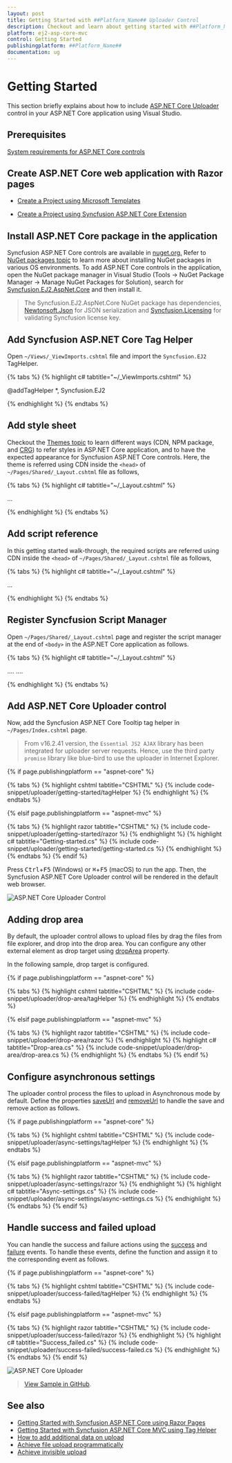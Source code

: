```yaml
---
layout: post
title: Getting Started with ##Platform_Name## Uploader Control
description: Checkout and learn about getting started with ##Platform_Name## Uploader control of Syncfusion Essential JS 2 and more details.
platform: ej2-asp-core-mvc
control: Getting Started
publishingplatform: ##Platform_Name##
documentation: ug
---
```



# Getting Started

This section briefly explains about how to include [ASP.NET Core Uploader](https://www.syncfusion.com/aspnet-core-ui-controls/file-upload) control in your ASP.NET Core application using Visual Studio.

## Prerequisites

[System requirements for ASP.NET Core controls](https://ej2.syncfusion.com/aspnetcore/documentation/system-requirements/)

## Create ASP.NET Core web application with Razor pages

* [Create a Project using Microsoft Templates](https://docs.microsoft.com/en-us/aspnet/core/tutorials/razor-pages/razor-pages-start?view=aspnetcore-6.0&tabs=visual-studio#create-a-razor-pages-web-app)

* [Create a Project using Syncfusion ASP.NET Core Extension](https://ej2.syncfusion.com/aspnetcore/documentation/getting-started/project-template/)

## Install ASP.NET Core package in the application

Syncfusion ASP.NET Core controls are available in [nuget.org.](https://www.nuget.org/packages?q=syncfusion.EJ2) Refer to [NuGet packages topic](https://ej2.syncfusion.com/aspnetcore/documentation/nuget-packages/) to learn more about installing NuGet packages in various OS environments. To add ASP.NET Core controls in the application, open the NuGet package manager in Visual Studio (Tools → NuGet Package Manager → Manage NuGet Packages for Solution), search for [Syncfusion.EJ2.AspNet.Core](https://www.nuget.org/packages/Syncfusion.EJ2.AspNet.Core/) and then install it.

> The Syncfusion.EJ2.AspNet.Core NuGet package has dependencies, [Newtonsoft.Json](https://www.nuget.org/packages/Newtonsoft.Json/) for JSON serialization and [Syncfusion.Licensing](https://www.nuget.org/packages/Syncfusion.Licensing/) for validating Syncfusion license key.

## Add Syncfusion ASP.NET Core Tag Helper

Open `~/Views/_ViewImports.cshtml` file and import the `Syncfusion.EJ2` TagHelper.

{% tabs %}
{% highlight c# tabtitle="~/_ViewImports.cshtml" %}

@addTagHelper *, Syncfusion.EJ2

{% endhighlight %}
{% endtabs %}

## Add style sheet

Checkout the [Themes topic](https://ej2.syncfusion.com/aspnetcore/documentation/appearance/theme/) to learn different ways (CDN, NPM package, and [CRG](https://ej2.syncfusion.com/aspnetcore/documentation/common/custom-resource-generator/)) to refer styles in ASP.NET Core application, and to have the expected appearance for Syncfusion ASP.NET Core controls. Here, the theme is referred using CDN inside the `<head>` of `~/Pages/Shared/_Layout.cshtml` file as follows,

{% tabs %}
{% highlight c# tabtitle="~/_Layout.cshtml" %}

<head>
    ...
    <!-- Syncfusion ASP.NET Core controls styles -->
    <link rel="stylesheet" href="https://cdn.syncfusion.com/ej2/{{ site.ej2version }}/material.css" />
</head>

{% endhighlight %}
{% endtabs %}

## Add script reference

In this getting started walk-through, the required scripts are referred using CDN inside the `<head>` of `~/Pages/Shared/_Layout.cshtml` file as follows,

{% tabs %}
{% highlight c# tabtitle="~/_Layout.cshtml" %}

<head>
    ...
    <!-- Syncfusion ASP.NET Core controls scripts -->
    <script src="https://cdn.syncfusion.com/ej2/{{ site.ej2version }}/dist/ej2.min.js"></script>
</head>

{% endhighlight %}
{% endtabs %}

## Register Syncfusion Script Manager

Open `~/Pages/Shared/_Layout.cshtml` page and register the script manager <ejs-script> at the end of `<body>` in the ASP.NET Core application as follows. 

{% tabs %}
{% highlight c# tabtitle="~/_Layout.cshtml" %}

<body>
    ....
    ....
    <!-- Syncfusion ASP.NET Core Script Manager -->
    <ejs-scripts></ejs-scripts>
</body>

{% endhighlight %}
{% endtabs %}

## Add ASP.NET Core Uploader control

Now, add the Syncfusion ASP.NET Core Tooltip tag helper in `~/Pages/Index.cshtml` page.

> From v16.2.41 version, the `Essential JS2 AJAX` library has been integrated for uploader server requests. 
Hence, use the third party `promise` library like blue-bird to use the uploader in Internet Explorer.

{% if page.publishingplatform == "aspnet-core" %}

{% tabs %}
{% highlight cshtml tabtitle="CSHTML" %}
{% include code-snippet/uploader/getting-started/tagHelper %}
{% endhighlight %}
{% endtabs %}

{% elsif page.publishingplatform == "aspnet-mvc" %}

{% tabs %}
{% highlight razor tabtitle="CSHTML" %}
{% include code-snippet/uploader/getting-started/razor %}
{% endhighlight %}
{% highlight c# tabtitle="Getting-started.cs" %}
{% include code-snippet/uploader/getting-started/getting-started.cs %}
{% endhighlight %}
{% endtabs %}
{% endif %}

Press <kbd>Ctrl</kbd>+<kbd>F5</kbd> (Windows) or <kbd>⌘</kbd>+<kbd>F5</kbd> (macOS) to run the app. Then, the Syncfusion ASP.NET Core Uploader control will be rendered in the default web browser.

![ASP.NET Core Uploader Control](images/uploader-getting.png)

## Adding drop area

By default, the uploader control allows to upload files by drag the files from file explorer, and drop into the drop area. You can configure any other external element as drop target using [dropArea](https://help.syncfusion.com/cr/aspnetcore-js2/Syncfusion.EJ2.Inputs.Uploader.html#Syncfusion_EJ2_Inputs_Uploader_DropArea) property.

In the following sample, drop target is configured.

{% if page.publishingplatform == "aspnet-core" %}

{% tabs %}
{% highlight cshtml tabtitle="CSHTML" %}
{% include code-snippet/uploader/drop-area/tagHelper %}
{% endhighlight %}
{% endtabs %}

{% elsif page.publishingplatform == "aspnet-mvc" %}

{% tabs %}
{% highlight razor tabtitle="CSHTML" %}
{% include code-snippet/uploader/drop-area/razor %}
{% endhighlight %}
{% highlight c# tabtitle="Drop-area.cs" %}
{% include code-snippet/uploader/drop-area/drop-area.cs %}
{% endhighlight %}
{% endtabs %}
{% endif %}

## Configure asynchronous settings

The uploader control process the files to upload in Asynchronous mode by default. Define the properties [saveUrl](https://help.syncfusion.com/cr/aspnetcore-js2/Syncfusion.EJ2.Inputs.UploaderAsyncSettings.html#Syncfusion_EJ2_Inputs_UploaderAsyncSettings_SaveUrl) and [removeUrl](https://help.syncfusion.com/cr/aspnetcore-js2/Syncfusion.EJ2.Inputs.UploaderAsyncSettings.html#Syncfusion_EJ2_Inputs_UploaderAsyncSettings_RemoveUrl) to handle the save and remove action as follows.

{% if page.publishingplatform == "aspnet-core" %}

{% tabs %}
{% highlight cshtml tabtitle="CSHTML" %}
{% include code-snippet/uploader/async-settings/tagHelper %}
{% endhighlight %}
{% endtabs %}

{% elsif page.publishingplatform == "aspnet-mvc" %}

{% tabs %}
{% highlight razor tabtitle="CSHTML" %}
{% include code-snippet/uploader/async-settings/razor %}
{% endhighlight %}
{% highlight c# tabtitle="Async-settings.cs" %}
{% include code-snippet/uploader/async-settings/async-settings.cs %}
{% endhighlight %}
{% endtabs %}
{% endif %}

## Handle success and failed upload

You can handle the success and failure actions using the [success](https://help.syncfusion.com/cr/aspnetcore-js2/Syncfusion.EJ2.Inputs.Uploader.html#Syncfusion_EJ2_Inputs_Uploader_Success) and [failure](https://help.syncfusion.com/cr/aspnetcore-js2/Syncfusion.EJ2.Inputs.Uploader.html#Syncfusion_EJ2_Inputs_Uploader_Failure) events. To handle these events, define the function and assign it to the corresponding event as follows.

{% if page.publishingplatform == "aspnet-core" %}

{% tabs %}
{% highlight cshtml tabtitle="CSHTML" %}
{% include code-snippet/uploader/success-failed/tagHelper %}
{% endhighlight %}
{% endtabs %}

{% elsif page.publishingplatform == "aspnet-mvc" %}

{% tabs %}
{% highlight razor tabtitle="CSHTML" %}
{% include code-snippet/uploader/success-failed/razor %}
{% endhighlight %}
{% highlight c# tabtitle="Success_failed.cs" %}
{% include code-snippet/uploader/success-failed/success-failed.cs %}
{% endhighlight %}
{% endtabs %}
{% endif %}

![ASP.NET Core Uploader](images/uploader-auto-01.png)

> [View Sample in GitHub](https://github.com/SyncfusionExamples/ASP-NET-Core-Getting-Started-Examples/tree/main/Uploader/ASP.NET%20Core%20Tag%20Helper%20Examples).

## See also

* [Getting Started with Syncfusion ASP.NET Core using Razor Pages](https://ej2.syncfusion.com/aspnetcore/documentation/getting-started/razor-pages/)
* [Getting Started with Syncfusion ASP.NET Core MVC using Tag Helper](https://ej2.syncfusion.com/aspnetcore/documentation/getting-started/aspnet-core-mvc-taghelper)
* [How to add additional data on upload](./how-to/add-additional-data-on-upload)
* [Achieve file upload programmatically](./how-to/achieve-file-upload-programmatically)
* [Achieve invisible upload](./how-to/achieve-invisible-upload)
